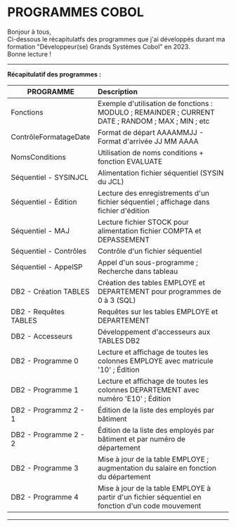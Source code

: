 # PROGRAMMES COBOL


     
Bonjour à tous,  
Ci-dessous le récapitulatfs des programmes que j'ai développés durant ma formation "Développeur(se) Grands Systèmes Cobol" en 2023.  
Bonne lecture !

----------------------------------------------------------------------------------------------------------------------------------------
  
__Récapitulatif des programmes :__

  
| PROGRAMME                 | Description          |
| ------------------------- | :-------------------|
| Fonctions                 | Exemple d'utilisation de fonctions : MODULO ; REMAINDER ; CURRENT DATE ; RANDOM ; MAX ; MIN ; etc |
| ContrôleFormatageDate     | Format de départ AAAAMMJJ - Format d'arrivée JJ MM AAAA |
| NomsConditions            | Utilisation de noms conditions + fonction EVALUATE |
| Séquentiel - SYSINJCL     | Alimentation fichier séquentiel (SYSIN du JCL) |
| Séquentiel - Édition      | Lecture des enregistrements d'un fichier séquentiel ; affichage dans fichier d'édition |
| Séquentiel - MAJ          | Lecture fichier STOCK pour alimentation fichier COMPTA et DEPASSEMENT  |
| Séquentiel - Contrôles    | Contrôle d'un fichier séquentiel  |
| Séquentiel - AppelSP      | Appel d'un sous-programme ; Recherche dans tableau  |
| DB2 - Création TABLES     | Création des tables EMPLOYE et DEPARTEMENT pour programmes de 0 à 3 (SQL)  |
| DB2 - Requêtes TABLES     | Requêtes sur les tables EMPLOYE et DEPARTEMENT  |
| DB2 - Accesseurs          | Développement d'accesseurs aux TABLES DB2  |
| DB2 - Programme 0         | Lecture et affichage de toutes les colonnes EMPLOYE avec matricule '10' ; Édition  |
| DB2 - Programme 1         | Lecture et affichage de toutes les colonnes DEPARTEMENT avec numéro 'E10' ; Édition  |
| DB2 - Programmz 2 - 1     | Édition de la liste des employés par bâtiment  |
| DB2 - Programme 2 - 2     | Édition de la liste des employés par bâtiment et par numéro de département  |
| DB2 - Programme 3         | Mise à jour de la table EMPLOYE ; augmentation du salaire en fonction du département  |
| DB2 - Programme 4         | Mise à jour de la table EMPLOYE à partir d'un fichier séquentiel en fonction d'un code mouvement  |

  
----------------------------------------------------------------------------------------------------------------------------------------


